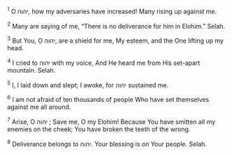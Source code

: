 <sup>1</sup> O יהוה, how my adversaries have increased! Many rising up against me.

<sup>2</sup> Many are saying of me, “There is no deliverance for him in Elohim.” Selah.

<sup>3</sup> But You, O יהוה, are a shield for me, My esteem, and the One lifting up my head.

<sup>4</sup> I cried to יהוה with my voice, And He heard me from His set-apart mountain. Selah.

<sup>5</sup> I, I laid down and slept; I awoke, for יהוה sustained me.

<sup>6</sup> I am not afraid of ten thousands of people Who have set themselves against me all around.

<sup>7</sup> Arise, O יהוה ; Save me, O my Elohim! Because You have smitten all my enemies on the cheek; You have broken the teeth of the wrong.

<sup>8</sup> Deliverance belongs to יהוה. Your blessing is on Your people. Selah.

